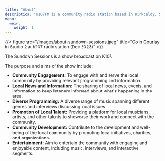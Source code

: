 ```yaml
---
title: "About"
description: "K107FM is a community radio station based in Kirkcaldy, Scotland. The station broadcasts on 107.1 FM and streams online via their website, k107.co.uk."
menu:
  main:
    weight: 1
---
```

{{< figure src="/images/about-sundown-sessions.jpeg" title="Colin Gourlay in Studio 2 at K107 radio station (Dec 2023)" >}}

The Sundown Sessions is a show broadcast on K107.

The purpose and aims of the show include:

- **Community Engagement:** To engage with and serve the local community by providing relevant programming and information. 
- **Local News and Information:** The sharing of local news, events, and information to keep listeners informed about what's happening in the area. 
- **Diverse Programming:** A diverse range of music spanning different genres and interviews discussing local issues. 
- **Promotion of Local Talent:** Providing a platform for local musicians, artists, and other talents to showcase their work and connect with the community. 
- **Community Development:** Contribute to the development and well-being of the local community by promoting local initiatives, charities, and organizations. 
- **Entertainment:** Aim to entertain the community with engaging and enjoyable content, including music, interviews, and interactive segments.